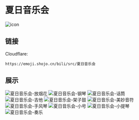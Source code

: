 # 夏日音乐会
![icon](https://emoji.shojo.cn/bili/src/夏日音乐会/icon.png)
## 链接
Cloudflare:
```
https://emoji.shojo.cn/bili/src/夏日音乐会
```
## 展示
![夏日音乐会-放烟花](https://emoji.shojo.cn/bili/src/夏日音乐会/夏日音乐会-放烟花.png)
![夏日音乐会-钢琴](https://emoji.shojo.cn/bili/src/夏日音乐会/夏日音乐会-钢琴.png)
![夏日音乐会-话筒](https://emoji.shojo.cn/bili/src/夏日音乐会/夏日音乐会-话筒.png)
![夏日音乐会-吉他](https://emoji.shojo.cn/bili/src/夏日音乐会/夏日音乐会-吉他.png)
![夏日音乐会-架子鼓](https://emoji.shojo.cn/bili/src/夏日音乐会/夏日音乐会-架子鼓.png)
![夏日音乐会-美妙音符](https://emoji.shojo.cn/bili/src/夏日音乐会/夏日音乐会-美妙音符.png)
![夏日音乐会-手风琴](https://emoji.shojo.cn/bili/src/夏日音乐会/夏日音乐会-手风琴.png)
![夏日音乐会-小号](https://emoji.shojo.cn/bili/src/夏日音乐会/夏日音乐会-小号.png)
![夏日音乐会-小提琴](https://emoji.shojo.cn/bili/src/夏日音乐会/夏日音乐会-小提琴.png)
![夏日音乐会-奏乐](https://emoji.shojo.cn/bili/src/夏日音乐会/夏日音乐会-奏乐.png)
